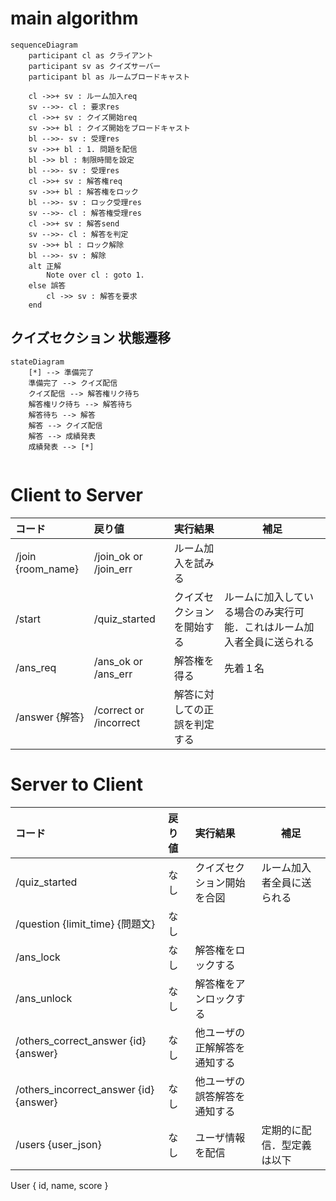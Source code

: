 # main algorithm

```mermaid
sequenceDiagram
    participant cl as クライアント
    participant sv as クイズサーバー
    participant bl as ルームブロードキャスト

    cl ->>+ sv : ルーム加入req
    sv -->>- cl : 要求res
    cl ->>+ sv : クイズ開始req
    sv ->>+ bl : クイズ開始をブロードキャスト
    bl -->>- sv : 受理res
    sv ->>+ bl : 1. 問題を配信
    bl ->> bl : 制限時間を設定
    bl -->>- sv : 受理res
    cl ->>+ sv : 解答権req
    sv ->>+ bl : 解答権をロック
    bl -->>- sv : ロック受理res
    sv -->>- cl : 解答権受理res
    cl ->>+ sv : 解答send
    sv -->>- cl : 解答を判定
    sv ->>+ bl : ロック解除
    bl -->>- sv : 解除
    alt 正解 
        Note over cl : goto 1.
    else 誤答
        cl ->> sv : 解答を要求
    end
```

## クイズセクション 状態遷移

```mermaid
stateDiagram
    [*] --> 準備完了
    準備完了 --> クイズ配信
    クイズ配信 --> 解答権リク待ち
    解答権リク待ち --> 解答待ち
    解答待ち --> 解答
    解答 --> クイズ配信
    解答 --> 成績発表
    成績発表 --> [*]
    
```

# Client to Server

| コード            | 戻り値                 | 実行結果                     | 補足                                                                   |
| :---------------- | :--------------------- | :--------------------------- | ---------------------------------------------------------------------- |
| /join {room_name} | /join_ok or /join_err  | ルーム加入を試みる           |                                                                        |
| /start            | /quiz_started          | クイズセクションを開始する   | ルームに加入している場合のみ実行可能．これはルーム加入者全員に送られる |
| /ans_req          | /ans_ok or /ans_err    | 解答権を得る                 | 先着１名                                                               |
| /answer {解答}    | /correct or /incorrect | 解答に対しての正誤を判定する |                                                                        |

# Server to Client
| コード                          | 戻り値 | 実行結果                   | 補足                       |
| :------------------------------ | :----- | :------------------------- | -------------------------- |
| /quiz_started                   | なし   | クイズセクション開始を合図 | ルーム加入者全員に送られる |
| /question {limit_time} {問題文} | なし   |                            |                            |
| /ans_lock                       | なし   | 解答権をロックする         |                            |
| /ans_unlock                     | なし   | 解答権をアンロックする     |                            |
| /others_correct_answer {id} {answer}                    | なし   | 他ユーザの正解解答を通知する     |                            |
| /others_incorrect_answer {id} {answer}                    | なし   | 他ユーザの誤答解答を通知する     |                            |
| /users {user_json}              | なし   | ユーザ情報を配信         | 定期的に配信．型定義は以下 |

User {
    id,
    name,
    score
}